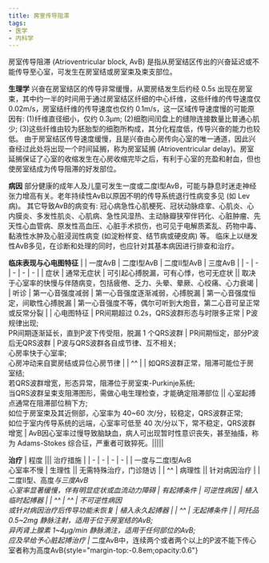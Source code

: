 ```yaml
---
title: 房室传导阻滞
tags:
- 医学
- 内科学
---
```


房室传导阻滞 (Atrioventricular block, AvB) 是指从房室结区传出的兴奋延迟或不能传导至心室，可发生在房室结或房室束及束支部位。

**生理学**
兴奋在房室结区的传导非常缓慢，从窦房结发生后约经 0.5s 出现在房室束，其中约一半的时间用于通过房室结区纤细的中心纤维，这些纤维的传导速度仅 0.02m/s，房室结纤维的传导速度也仅约 0.1m/s，这一区域传导速度慢的可能原因有:
(1)纤维直径细小，仅约 0.3μm;
(2)细胞间闰盘上的缝隙连接数量比普通心肌少;
(3)这些纤维由较为胚胎型的细胞所构成，其分化程度低，传导兴奋的能力也较低。
由于房室结区传导速度缓慢，且是兴奋由心房传向心室的唯一通道，因此兴奋经过此处将出现一个时间延搁，称为房室延搁 (Atrioventricular delay)。房室延搁保证了心室的收缩发生在心房收缩完毕之后，有利于心室的充盈和射血，但也使房室结成为传导阻滞的好发部位。

<!-- more -->

**病因**
部分健康的成年人及儿童可发生一度或二度I型AvB，可能与静息时迷走神经张力增高有关。老年持续性AvB以原因不明的传导系统退行性病变多见 (如 Lev 病)。
其它导致AvB的病变有: 冠心病急性心肌梗死、冠状动脉痉挛、心肌炎、心内膜炎、多发性肌炎、心肌病、急性风湿热、主动脉瓣狭窄伴钙化、心脏肿瘤、先天性心血管病、原发性高血压、心脏手术损伤，也可见于电解质紊乱、药物中毒、黏液性水肿及心脏浸润性病变 (如淀粉样变、结节病或硬皮病) 等。
临床上以继发性AvB多见，在诊断和处理的同时，也应针对其基本病因进行排查和治疗。

**临床表现与心电图特征**
| | 一度AvB | 二度I型AvB | 二度II型AvB | 三度AvB |
| - | - | - | - | - |
| 症状 | 通常无症状 | 可引起心搏脱漏，可有心悸，也可无症状 || 取决于心室率的快慢与伴随病变，包括疲倦、乏力、头晕、晕厥、心绞痛、心力衰竭 |
| 听诊 | 第一心音强度减弱 | 第一心音强度逐渐减弱，心搏脱漏 | 第一心音强度恒定，间歇性心搏脱漏 | 第一心音强度不等，偶尔可听到大炮音，第二心音可呈正常或反常分裂 |
| 心电图特征 | PR间期超过 0.2s，QRS波群形态与时限多正常 | P波规律出现;<br>PR间期逐渐延长，直到P波下传受阻，脱漏 1 个QRS波群 | PR间期恒定，部分P波后无QRS波群 | P波与QRS波群各自成节律、互不相关;<br>心房率快于心室率;<br>心房冲动来自窦房结或异位心房节律 |
| ^^ | | 如QRS波群正常，阻滞可能位于房室结;<br>若QRS波群增宽，形态异常，阻滞位于房室束-Purkinje系统;<br>当QRS波群呈束支阻滞图形，需做心电生理检查，才能确定阻滞部位 || 心室起搏点通常在阻滞部位稍下方;<br>如位于房室束及其近侧部，心室率为 40~60 次/分，较稳定，QRS波群正常;<br>如位于室内传导系统的远端，心室率可低至 40 次/分以下，常不稳定，QRS波群增宽 |
AvB因心室率过慢导致脑缺血，病人可出现暂时性意识丧失，甚至抽搐，称为 Adams-Stokes 综合征，严重者可致猝死。|||||

**治疗**
| 程度 ||| 治疗措施 |
| - | - | - | - |
| 一度与二度I型AvB<br>心室率不慢 | 生理性 || 无需特殊治疗，门诊随访 |
| ^^ | 病理性 || 针对病因治疗 |
| 二度II型、高度<sup>*</sup>与三度AvB<br>心室率显著缓慢，伴有明显症状或血流动力障碍 | 有起搏条件 | 可逆性病因 | 植入临时起搏器 |
| ^^ | ^^ | 不可逆性病因<br>或针对病因治疗后传导功能未恢复 | 植入永久起搏器 |
| ^^ | 无起搏条件 | | 阿托品 0.5~2mg 静脉注射，适用于位于房室结的AvB;<br>异丙肾上腺素 1~4µg/min 静脉滴注，适用于任何部位的AvB;<br>应及早给予心脏起搏治疗 |
<sup>*</sup>二度AvB中，连续两个或者两个以上的P波不能下传心室者称为高度AvB{style="margin-top:-0.8em;opacity:0.6"}